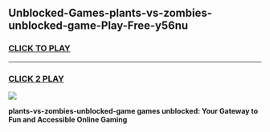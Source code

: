 
## Unblocked-Games-plants-vs-zombies-unblocked-game-Play-Free-y56nu
<h3>
<a href="https://premium76.site?title=plants-vs-zombies-unblocked-game&ref=18A">CLICK TO PLAY</a></h3>
<hr>

<h3>
<a href="https://premium76.site?title=plants-vs-zombies-unblocked-game&ref=18A">CLICK 2 PLAY</a>
  
</h3>

<a href="https://premium76.site?title=plants-vs-zombies-unblocked-game&ref=18A"><img src="https://clearcache.store/games.png"></a>


**plants-vs-zombies-unblocked-game games unblocked: Your Gateway to Fun and Accessible Online Gaming**
